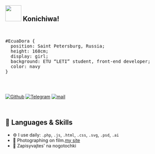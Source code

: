 ## <img src="https://media.giphy.com/media/VgCDAzcKvsR6OM0uWg/giphy.gif" width="50"> Konichiwa!


<br/>
<pre>
#EcuaDora { 
  position: Saint Petersburg, Russia; 
  height: 168cm; 
  display: girl; 
  background: ETU “LETI” student, front-end developer; 
  color: navy 
}
</pre>
<br/>
<br/>

<p>
  <a href="https://github.com/EcuaDora" target="_blank"><img alt="Github" src="https://img.shields.io/badge/GitHub-%2312100E.svg?&style=for-the-badge&logo=Github&logoColor=white"/></a> 
  <a href="https://t.me/sense_of_sadness" target="_blank"><img alt="Telegram" src="https://img.shields.io/badge/telegram-%231DA1F2.svg?&style=for-the-badge&logo=telegram&logoColor=white"/></a> 
   <a href="mailto: sidorinadasha14.12@gmail.com" target="_blank"><img alt="mail" src="https://img.shields.io/badge/gmail-D14836?&style=for-the-badge&logo=gmail&logoColor=white" /></a>
  
</p>
<br/>

## 🔧 Languages & Skills
<p>
  
  
  - ⚙️ I use daily: `.php`, `.js`, `.html`, `.css`, `.svg`, `.psd`, `.ai`<br/>
  - 🌱 Photographing on film.[my site](https://vk.com/fabula_of_vagus)
  - 💅 Zapisyvajtes' na nogotochki
  
  
  </p>
<br/>
<br/>



